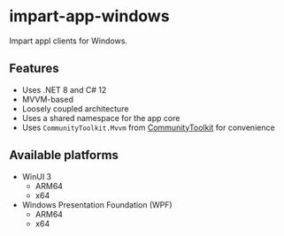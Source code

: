 # impart-app-windows

Impart appl clients for Windows.

## Features

* Uses .NET 8 and C# 12
* MVVM-based
* Loosely coupled architecture
* Uses a shared namespace for the app core
* Uses `CommunityToolkit.Mvvm` from [CommunityToolkit](https://github.com/CommunityToolkit/dotnet) for convenience

## Available platforms

* WinUI 3
  - ARM64
  - x64
* Windows Presentation Foundation (WPF)
  - ARM64
  - x64
